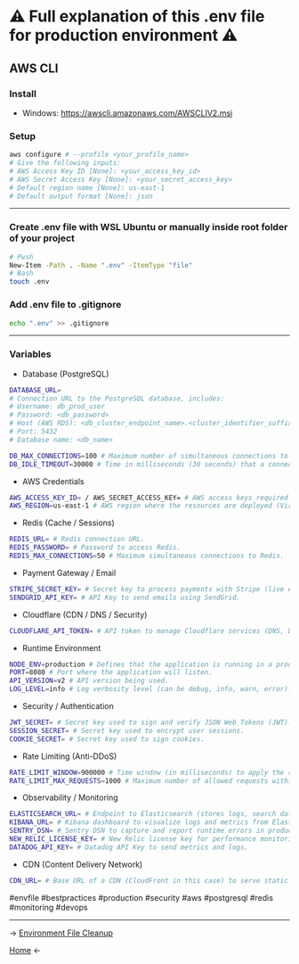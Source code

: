# ⚠️ Full explanation of this .env file for production environment ⚠️

## AWS CLI

### Install

- Windows: https://awscli.amazonaws.com/AWSCLIV2.msi

### Setup

```bash
aws configure # --profile <your_profile_name>
# Give the following inputs:
# AWS Access Key ID [None]: <your_access_key_id>
# AWS Secret Access Key [None]: <your_secret_access_key>
# Default region name [None]: us-east-1
# Default output format [None]: json
```

----

### Create .env file with WSL Ubuntu or manually inside root folder of your project

```bash
# Pwsh
New-Item -Path . -Name ".env" -ItemType "file"
# Bash
touch .env
```

### Add .env file to .gitignore

```bash
echo ".env" >> .gitignore
```

----

### Variables

- Database (PostgreSQL)
```bash
DATABASE_URL= 
# Connection URL to the PostgreSQL database, includes:
# Username: db_prod_user
# Password: <db_password>
# Host (AWS RDS): <db_cluster_endpoint_name>.<cluster_identifier_suffix>.<aws_region>. rds . amazonaws . com
# Port: 5432
# Database name: <db_name>

DB_MAX_CONNECTIONS=100 # Maximum number of simultaneous connections to the database.
DB_IDLE_TIMEOUT=30000 # Time in milliseconds (30 seconds) that a connection can stay idle before being closed.
```

- AWS Credentials
```bash
AWS_ACCESS_KEY_ID= / AWS_SECRET_ACCESS_KEY= # AWS access keys required to authenticate API calls to services (S3, RDS, Lambda, etc.).
AWS_REGION=us-east-1 # AWS region where the resources are deployed (Virginia North).
```

- Redis (Cache / Sessions)
```bash
REDIS_URL= # Redis connection URL.
REDIS_PASSWORD= # Password to access Redis.
REDIS_MAX_CONNECTIONS=50 # Maximum simultaneous connections to Redis.
```

- Payment Gateway / Email
```bash
STRIPE_SECRET_KEY= # Secret key to process payments with Stripe (live environment = production).
SENDGRID_API_KEY= # API Key to send emails using SendGrid.
```

- Cloudflare (CDN / DNS / Security)
```bash
CLOUDFLARE_API_TOKEN= # API token to manage Cloudflare services (DNS, DDoS Protection, CDN).
```

- Runtime Environment
```bash
NODE_ENV=production # Defines that the application is running in a production environment (affects logging, optimizations, etc.).
PORT=8080 # Port where the application will listen.
API_VERSION=v2 # API version being used.
LOG_LEVEL=info # Log verbosity level (can be debug, info, warn, error).
```

- Security / Authentication
```bash
JWT_SECRET= # Secret key used to sign and verify JSON Web Tokens (JWT).
SESSION_SECRET= # Secret key used to encrypt user sessions.
COOKIE_SECRET= # Secret key used to sign cookies.
```

- Rate Limiting (Anti-DDoS)
```bash
RATE_LIMIT_WINDOW=900000 # Time window (in milliseconds) to apply the request limit (900,000 ms = 15 minutes).
RATE_LIMIT_MAX_REQUESTS=1000 # Maximum number of allowed requests within that window per IP.
```

- Observability / Monitoring
```bash
ELASTICSEARCH_URL= # Endpoint to Elasticsearch (stores logs, search data).
KIBANA_URL= # Kibana dashboard to visualize logs and metrics from Elasticsearch.
SENTRY_DSN= # Sentry DSN to capture and report runtime errors in production.
NEW_RELIC_LICENSE_KEY= # New Relic license key for performance monitoring.
DATADOG_API_KEY= # Datadog API Key to send metrics and logs.
```

- CDN (Content Delivery Network)
```bash
CDN_URL= # Base URL of a CDN (CloudFront in this case) to serve static assets (images, CSS, JS, etc.).
```

#envfile #bestpractices #production #security #aws #postgresql #redis #monitoring #devops

----

-> [Environment File Cleanup](env_cleanup.md)

[Home](README.md) <-